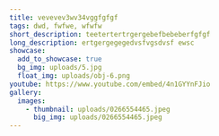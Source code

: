 ```yaml
---
title: vevevev3wv34vggfgfgf
tags: dwd, fwfwe, wfwfw
short_description: teetertertrgergebefbebeberfgfgf
long_description: ertgergegegedvsfvgsdvsf ewsc
showcase:
  add_to_showcase: true
  bg_img: uploads/5.jpg
  float_img: uploads/obj-6.png
youtube: https://www.youtube.com/embed/4n1GYYnFJio
gallery:
  images:
    - thumbnail: uploads/0266554465.jpeg
      big_img: uploads/0266554465.jpeg
---
```

